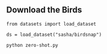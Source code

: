 ## Download the Birds

```
from datasets import load_dataset

ds = load_dataset("sasha/birdsnap")
```

```
python zero-shot.py
```